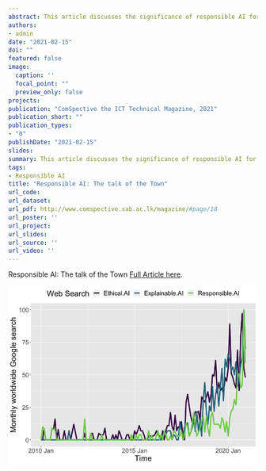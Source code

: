 ```yaml
---
abstract: This article discusses the significance of responsible AI for the protection of humanity in an exceedingly unpredictable future. 
authors:
- admin
date: "2021-02-15"
doi: ""
featured: false
image:
  caption: ''
  focal_point: ""
  preview_only: false
projects:
publication: "ComSpective the ICT Technical Magazine, 2021"
publication_short: ""
publication_types:
- "0"
publishDate: "2021-02-15"
slides: 
summary: This article discusses the significance of responsible AI for the protection of humanity in an exceedingly unpredictable future. 
tags:
- Responsible AI
title: "Responsible AI: The talk of the Town" 
url_code: 
url_dataset: 
url_pdf: http://www.comspective.sab.ac.lk/magazine/#page/18
url_poster: ''
url_project: 
url_slides: 
url_source: ''
url_video: ''
---
```

Responsible AI: The talk of the Town [Full Article here](http://www.comspective.sab.ac.lk/magazine/#page/18).


![Monthly wordwide Google search volumes for 3 web search terms under all categories, retrieved from Google Trends, December 25, 2020.](google.jpeg)
